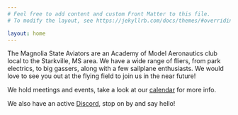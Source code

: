 ```yaml
---
# Feel free to add content and custom Front Matter to this file.
# To modify the layout, see https://jekyllrb.com/docs/themes/#overriding-theme-defaults

layout: home
---
```


The Magnolia State Aviators are an Academy of Model Aeronautics club local to the Starkville, MS area. We have a wide range of fliers, from park electrics, to big gassers, along with a few sailplane enthusiasts. We would love to see you out at the flying field to join us in the near future!

We hold meetings and events, take a look at our [calendar](/calendar) for more info.

We also have an active [Discord](https://discord.gg/W3d8xkCrnP), stop on by and say hello!